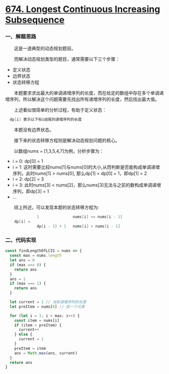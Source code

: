 # [674. Longest Continuous Increasing Subsequence](https://leetcode.com/problems/longest-continuous-increasing-subsequence/)

### 一、解题思路

  &emsp;&emsp;这是一道典型的动态规划题目。

  &emsp;&emsp;而解决动态规划类型的题目，通常需要以下三个步骤：

  - 定义状态
  - 边界状态
  - 状态转移方程

  &emsp;&emsp;本题要求求出最大的单调递增序列的长度，而在给定的数组中存在多个单调递增序列，所以解决这个问题需要先找出所有递增序列的长度，然后找出最大值。

  &emsp;&emsp;上述看似很简单的分析过程，有助于定义状态：

```s
  dp[i] 表示以下标i结尾的递增序列的长度
```

  &emsp;&emsp;本题没有边界状态。

  &emsp;&emsp;接下来的状态转移方程则是解决动态规划问题的核心。

  &emsp;&emsp;以数组nums = [1,3,5,4,7]为例，分析步骤为：

  - i = 0: dp[0] = 1
  - i = 1: 这时需要比较nums[1]与nums[0]的大小,从而判断是否能构成单调递增序列，此时nums[1] > nums[0], 那么dp[1] = dp[0] + 1，即dp[1] = 2
  - i = 2: dp[2] = 3
  - i = 3: 此时nums[3] < nums[2]，那么nums[3]无法与之前的数构成单调递增序列，即dp[3] = 1
  - ...

  &emsp;&emsp;综上所述，可以发现本题的状态转移方程为:

```s
              1               nums[i] <= nums[i - 1]
    dp[i] =
              dp[i - 1] + 1   nums[i] > nums[i - 1]
```

### 二、代码实现

```JavaScript
const findLengthOfLCIS = nums => {
  const max = nums.length
  let ans = 0
  if (max === 0) {
    return ans
  }
  ans = 1
  if (max === 1) {
    return ans
  }

  let current = 1 // 当前递增序列的长度
  let preItem = nums[0] // 前一个元素

  for (let i = 1; i < max; i++) {
    const item = nums[i]
    if (item > preItem) {
      current++
    } else {
      current = 1
    }
    preItem = item
    ans = Math.max(ans, current)
  }
  return ans
}
```